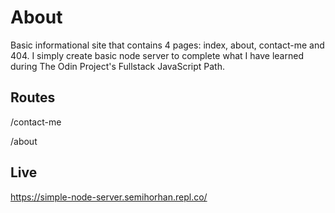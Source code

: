 # About
Basic informational site that contains 4 pages: index, about, contact-me and 404. I simply create basic node server to complete what I have learned during  The Odin Project's Fullstack JavaScript Path.

## Routes
/contact-me

/about

## Live
https://simple-node-server.semihorhan.repl.co/
